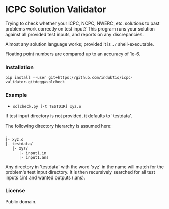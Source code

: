 # ICPC Solution Validator

Trying to check whether your ICPC, NCPC, NWERC, etc. solutions to past problems work correctly on test input? This program runs your solution against all provided test inputs, and reports on any discrepancies.

Almost any solution language works; provided it is <code>./</code> shell-executable.

Floating point numbers are compared up to an accuracy of 1e-6.

### Installation
    pip install --user git+https://github.com/induktio/icpc-validator.git#egg=solcheck

### Example
* <code>solcheck.py [-t TESTDIR] xyz.o</code>

If test input directory is not provided, it defaults to 'testdata'.

The following directory hierarchy is assumed here:
<pre><code>. 
|- xyz.o
|- testdata/
   |- xyz/
      |- input1.in
      |- input1.ans
</code></pre>

Any directory in 'testdata' with the word 'xyz' in the name will match for the problem's test input directory. It is then recursively searched for all test inputs (.in) and wanted outputs (.ans).

### License
Public domain.


